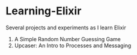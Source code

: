 # Learning-Elixir
Several projects and experiments as I learn Elixir

1. A Simple Random Number Guessing Game
2. Upcaser: An Intro to Processes and Messaging